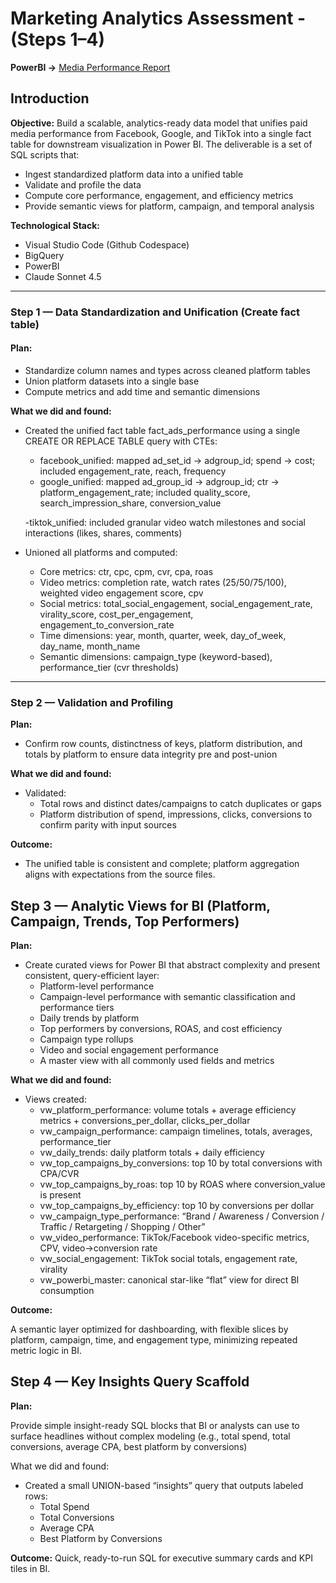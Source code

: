 # Marketing Analytics Assessment - (Steps 1–4)

**PowerBI ->** [Media Performance Report](https://app.powerbi.com/view?r=eyJrIjoiNTZkNTFhZmYtZmYwZC00NTVjLWE3YTYtMjE5NmUxNWNhOTUyIiwidCI6IjRjODE4Zjc5LWFiODQtNDU1Mi05YjdjLTJmZTcxNWIwZDBkNSIsImMiOjR9)

## Introduction

**Objective:** Build a scalable, analytics-ready data model that unifies paid media performance from Facebook, Google, and TikTok into a single fact table for downstream visualization in Power BI. The deliverable is a set of SQL scripts that:

- Ingest standardized platform data into a unified table
- Validate and profile the data
- Compute core performance, engagement, and efficiency metrics
- Provide semantic views for platform, campaign, and temporal analysis

**Technological Stack:**
- Visual Studio Code (Github Codespace)
- BigQuery
- PowerBI
- Claude Sonnet 4.5

---

### Step 1 — Data Standardization and Unification (Create fact table)

#### Plan:

- Standardize column names and types across cleaned platform tables
- Union platform datasets into a single base
- Compute metrics and add time and semantic dimensions

**What we did and found:**

- Created the unified fact table fact_ads_performance using a single CREATE OR REPLACE TABLE query with CTEs:
    - facebook_unified: mapped ad_set_id → adgroup_id; spend → cost; included engagement_rate, reach, frequency
    - google_unified: mapped ad_group_id → adgroup_id; ctr → platform_engagement_rate; included quality_score, search_impression_share, conversion_value
      
     -tiktok_unified: included granular video watch milestones and social interactions (likes, shares, comments)
- Unioned all platforms and computed:
    - Core metrics: ctr, cpc, cpm, cvr, cpa, roas
    - Video metrics: completion rate, watch rates (25/50/75/100), weighted video engagement score, cpv
    - Social metrics: total_social_engagement, social_engagement_rate, virality_score, cost_per_engagement, engagement_to_conversion_rate
    - Time dimensions: year, month, quarter, week, day_of_week, day_name, month_name
    - Semantic dimensions: campaign_type (keyword-based), performance_tier (cvr thresholds)
---

### Step 2 — Validation and Profiling

**Plan:**

- Confirm row counts, distinctness of keys, platform distribution, and totals by platform to ensure data integrity pre and post-union 

**What we did and found:**

- Validated:
    - Total rows and distinct dates/campaigns to catch duplicates or gaps
    - Platform distribution of spend, impressions, clicks, conversions to confirm parity with input sources

**Outcome:**

- The unified table is consistent and complete; platform aggregation aligns with expectations from the source files.

## Step 3 — Analytic Views for BI (Platform, Campaign, Trends, Top Performers)

**Plan:**

- Create curated views for Power BI that abstract complexity and present consistent, query-efficient layer:
    - Platform-level performance
    - Campaign-level performance with semantic classification and performance tiers
    - Daily trends by platform
    - Top performers by conversions, ROAS, and cost efficiency
    - Campaign type rollups
    - Video and social engagement performance
    - A master view with all commonly used fields and metrics

**What we did and found:**

- Views created:
    - vw_platform_performance: volume totals + average efficiency metrics + conversions_per_dollar, clicks_per_dollar
    - vw_campaign_performance: campaign timelines, totals, averages, performance_tier
    - vw_daily_trends: daily platform totals + daily efficiency
    - vw_top_campaigns_by_conversions: top 10 by total conversions with CPA/CVR
    - vw_top_campaigns_by_roas: top 10 by ROAS where conversion_value is present
    - vw_top_campaigns_by_efficiency: top 10 by conversions per dollar
    - vw_campaign_type_performance: “Brand / Awareness / Conversion / Traffic / Retargeting / Shopping / Other”
    - vw_video_performance: TikTok/Facebook video-specific metrics, CPV, video→conversion rate
    - vw_social_engagement: TikTok social totals, engagement rate, virality
    - vw_powerbi_master: canonical star-like “flat” view for direct BI consumption

**Outcome:**

A semantic layer optimized for dashboarding, with flexible slices by platform, campaign, time, and engagement type, minimizing repeated metric logic in BI.

## Step 4 — Key Insights Query Scaffold

**Plan:**

Provide simple insight-ready SQL blocks that BI or analysts can use to surface headlines without complex modeling (e.g., total spend, total conversions, average CPA, best platform by conversions)

What we did and found:

- Created a small UNION-based “insights” query that outputs labeled rows:
    - Total Spend
    - Total Conversions
    - Average CPA
    - Best Platform by Conversions

**Outcome:**
Quick, ready-to-run SQL for executive summary cards and KPI tiles in BI.
